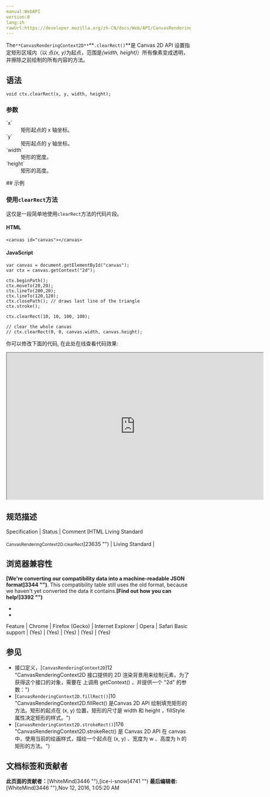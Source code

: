 ```yaml
---
manual:WebAPI
version:0
lang:zh
rawUrl:https://developer.mozilla.org/zh-CN/docs/Web/API/CanvasRenderingContext2D/clearRect
---
```






The`**CanvasRenderingContext2D**`**`.clearRect()`**是 Canvas 2D API 设置指定矩形区域内（以 点<em>(x, y)</em>为起点，范围是<em>(width, height)</em>）所有像素变成透明，并擦除之前绘制的所有内容的方法。


## 语法<a name="语法"></a>

```
void ctx.clearRect(x, y, width, height);

```

### 参数<a name="参数"></a>
<dl><dt id=''>`x`</dt><dd>矩形起点的 x 轴坐标。</dd><dt id=''>`y`</dt><dd>矩形起点的 y 轴坐标。</dd><dt id=''>`width`</dt><dd>矩形的宽度。</dd><dt id=''>`height`</dt><dd>矩形的高度。</dd></dl>
## 示例<a name="示例"></a>

### 使用`clearRect`方法<a name="使用_clearRect_方法"></a>


这仅是一段简单地使用`clearRect`方法的代码片段。


#### HTML<a name="HTML"></a>

```
<canvas id="canvas"></canvas>
```

#### JavaScript<a name="JavaScript"></a>

```
var canvas = document.getElementById("canvas");
var ctx = canvas.getContext("2d");

ctx.beginPath();
ctx.moveTo(20,20);
ctx.lineTo(200,20);
ctx.lineTo(120,120);
ctx.closePath(); // draws last line of the triangle
ctx.stroke();

ctx.clearRect(10, 10, 100, 100);

// clear the whole canvas
// ctx.clearRect(0, 0, canvas.width, canvas.height); 

```


你可以修改下面的代码, 在此处在线查看代码效果:



<iframe src='https://mdn.mozillademos.org/zh-CN/docs/Web/API/CanvasRenderingContext2D/clearRect$samples/Playable_code?revision=1141897' width='700' height='400'></iframe>



## 规范描述<a name="规范描述"></a>
Specification | Status | Comment 
[HTML Living Standard<br></br><small>CanvasRenderingContext2D.clearRect</small>]23635 "") | Living Standard |  


## 浏览器兼容性<a name="浏览器兼容性"></a>


**[We&#39;re converting our compatibility data into a machine-readable JSON format]3344 "")**. This compatibility table still uses the old format, because we haven&#39;t yet converted the data it contains.**[Find out how you can help!]3392 "")**


* 
* 
Feature | Chrome | Firefox (Gecko) | Internet Explorer | Opera | Safari 
Basic support | (Yes) | (Yes) | (Yes) | (Yes) | (Yes) 




## 参见<a name="参见"></a>

* 接口定义，[`CanvasRenderingContext2D`]12 "CanvasRenderingContext2D 接口提供的 2D 渲染背景用来绘制<canvas>元素，为了获得这个接口的对象，需要在 <canvas> 上调用 getContext() ，并提供一个 "2d" 的参数：")
* [`CanvasRenderingContext2D.fillRect()`]10 "CanvasRenderingContext2D.fillRect() 是Canvas 2D API 绘制填充矩形的方法。矩形的起点在 (x, y) 位置，矩形的尺寸是 width 和 height ，fillStyle 属性决定矩形的样式。")
* [`CanvasRenderingContext2D.strokeRect()`]176 "CanvasRenderingContext2D.strokeRect() 是 Canvas 2D API 在 canvas 中，使用当前的绘画样式，描绘一个起点在 (x, y) 、宽度为 w 、高度为 h 的矩形的方法。")



## 文档标签和贡献者
**此页面的贡献者：**[WhiteMind]3446 ""),[ice-i-snow]4741 "")
**最后编辑者:**[WhiteMind]3446 ""),<time>Nov 12, 2016, 1:05:20 AM</time>


